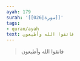 ```yaml
---
ayah: 179
surah: '[[026|سورة]]'
tags:
- quran/ayah
text: فاتقوا الله وأطيعون
---
```

> فاتقوا الله وأطيعون
